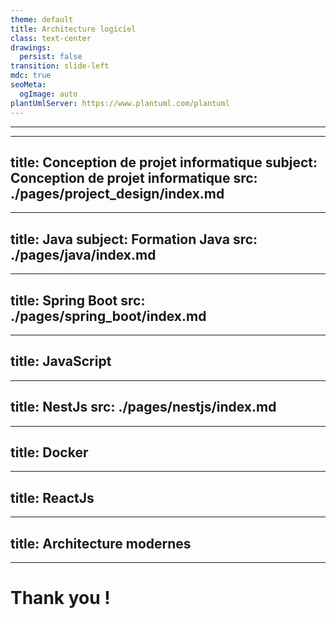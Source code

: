 ```yaml
---
theme: default
title: Architecture logiciel
class: text-center
drawings:
  persist: false
transition: slide-left
mdc: true
seoMeta:
  ogImage: auto
plantUmlServer: https://www.plantuml.com/plantuml
---
```


<Cover title="Architecture logiciel" />

---

<Toc columns=2 maxDepth=2 />

---
title: Conception de projet informatique
subject: Conception de projet informatique
src: ./pages/project_design/index.md
---

<Cover title="Conception de projet informatique" />

---
title: Java
subject: Formation Java
src: ./pages/java/index.md
---

<Cover title="Java" />

---
title: Spring Boot
src: ./pages/spring_boot/index.md
---

<Cover title="Spring Boot" />

---
title: JavaScript
---

<Cover title="JavaScript" />

---
title: NestJs
src: ./pages/nestjs/index.md
---

<Cover title="NestJs" />

---
title: Docker
---

<Cover title="Docker" />

---
title: ReactJs
---

<Cover title="ReactJs" />

---
title: Architecture modernes
---

<Cover title="Architecture modernes" />

---

# Thank you !